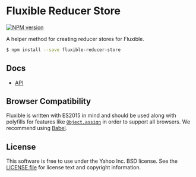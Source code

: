 # Fluxible Reducer Store

[![NPM version](https://badge.fury.io/js/fluxible-reducer-store.svg)](http://badge.fury.io/js/fluxible-reducer-store)
<!--
[![Build Status](https://img.shields.io/travis/yahoo/fluxible.svg)](https://travis-ci.org/yahoo/fluxible)
[![Coverage Status](https://img.shields.io/coveralls/yahoo/fluxible.svg)](https://coveralls.io/r/yahoo/fluxible?branch=master)
[![Dependency Status](https://img.shields.io/david/yahoo/fluxible.svg)](https://david-dm.org/yahoo/fluxible)
[![devDependency Status](https://img.shields.io/david/dev/yahoo/fluxible.svg)](https://david-dm.org/yahoo/fluxible#info=devDependencies)
-->

A helper method for creating reducer stores for Fluxible. 

```bash
$ npm install --save fluxible-reducer-store
```

## Docs

 * [API](https://github.com/yahoo/fluxible/blob/master/packages/fluxible-reducer-store/docs/api/createReducerStore.md)

## Browser Compatibility

Fluxible is written with ES2015 in mind and should be used along with polyfills
for features like [`Object.assign`][objectAssign] in order to support all 
browsers. We recommend using [Babel][babel].

## License

This software is free to use under the Yahoo Inc. BSD license.
See the [LICENSE file][] for license text and copyright information.

[Promise]: https://developer.mozilla.org/en-US/docs/Web/JavaScript/Reference/Global_Objects/Promise
[objectAssign]: https://developer.mozilla.org/en-US/docs/Web/JavaScript/Reference/Global_Objects/Object/assign
[babel]: https://babeljs.io/
[LICENSE file]: https://github.com/yahoo/fluxible/blob/master/LICENSE.md
